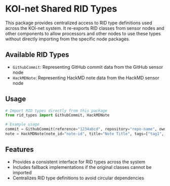 # KOI-net Shared RID Types

This package provides centralized access to RID type definitions used across the KOI-net system. It re-exports RID classes from sensor nodes and other components to allow processors and other nodes to use these types without directly importing from the specific node packages.

## Available RID Types

- `GithubCommit`: Representing GitHub commit data from the GitHub sensor node
- `HackMDNote`: Representing HackMD note data from the HackMD sensor node

## Usage

```python
# Import RID types directly from this package
from rid_types import GithubCommit, HackMDNote

# Example usage
commit = GithubCommit(reference="1234abcd", repository="repo-name", owner="username")
note = HackMDNote(note_id="note-id", title="Note Title", tags=["tag1", "tag2"])
```

## Features

- Provides a consistent interface for RID types across the system
- Includes fallback implementations if the original classes cannot be imported
- Centralizes RID type definitions to avoid circular dependencies
